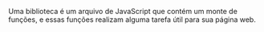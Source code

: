 Uma biblioteca é um arquivo de JavaScript que contém um monte de funções, e essas funções realizam alguma tarefa útil para sua página web.